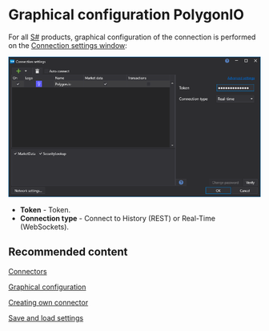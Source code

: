 # Graphical configuration PolygonIO

For all [S\#](../../../../api.md) products, graphical configuration of the connection is performed on the [Connection settings window](../../../graphical_user_interface/connection_settings_window.md):

![API GUI Settings PolygonIO](../../../../../images/api_gui_settings_polygonio.png)

- **Token** \- Token.
- **Connection type** \- Connect to History (REST) or Real-Time (WebSockets).

## Recommended content

[Connectors](../../../connectors.md)

[Graphical configuration](../../graphical_configuration.md)

[Creating own connector](../../creating_own_connector.md)

[Save and load settings](../../save_and_load_settings.md)
